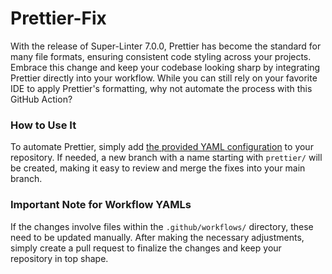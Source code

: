# Prettier-Fix

With the release of Super-Linter 7.0.0, Prettier has become the standard for many file formats, ensuring consistent code styling across your projects. Embrace this change and keep your codebase looking sharp by integrating Prettier directly into your workflow. While you can still rely on your favorite IDE to apply Prettier's formatting, why not automate the process with this GitHub Action?

### How to Use It

To automate Prettier, simply add [the provided YAML configuration](.github/workflows/prettier-fix.yml) to your repository. If needed, a new branch with a name starting with `prettier/` will be created, making it easy to review and merge the fixes into your main branch.

### Important Note for Workflow YAMLs

If the changes involve files within the `.github/workflows/` directory, these need to be updated manually. After making the necessary adjustments, simply create a pull request to finalize the changes and keep your repository in top shape.
